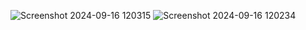 
![Screenshot 2024-09-16 120315](https://github.com/user-attachments/assets/a93af2a9-4dc1-4ce2-807d-961a060acb3d)
![Screenshot 2024-09-16 120234](https://github.com/user-attachments/assets/f2288eed-d792-4263-bf76-30333cadc424)

